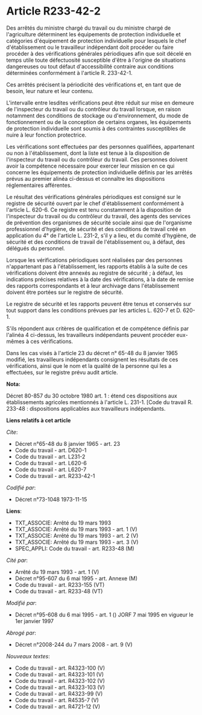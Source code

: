 # Article R233-42-2

Des arrêtés du ministre chargé du travail ou du ministre chargé de l'agriculture déterminent les équipements de protection
individuelle et catégories d'équipement de protection individuelle pour lesquels le chef d'établissement ou le travailleur
indépendant doit procéder ou faire procéder à des vérifications générales périodiques afin que soit décelé en temps utile
toute défectuosité susceptible d'être à l'origine de situations dangereuses ou tout défaut d'accessibilité contraire aux
conditions déterminées conformément à l'article R. 233-42-1.

Ces arrêtés précisent la périodicité des vérifications et, en tant que de besoin, leur nature et leur contenu.

L'intervalle entre lesdites vérifications peut être réduit sur mise en demeure de l'inspecteur du travail ou du contrôleur du
travail lorsque, en raison notamment des conditions de stockage ou d'environnement, du mode de fonctionnement ou de la
conception de certains organes, les équipements de protection individuelle sont soumis à des contraintes susceptibles de
nuire à leur fonction protectrice.

Les vérifications sont effectuées par des personnes qualifiées, appartenant ou non à l'établissement, dont la liste est tenue
à la disposition de l'inspecteur du travail ou du contrôleur du travail. Ces personnes doivent avoir la compétence nécessaire
pour exercer leur mission en ce qui concerne les équipements de protection individuelle définis par les arrêtés prévus au
premier alinéa ci-dessus et connaître les dispositions réglementaires afférentes.

Le résultat des vérifications générales périodiques est consigné sur le registre de sécurité ouvert par le chef
d'établissement conformément à l'article L. 620-6. Ce registre est tenu constamment à la disposition de l'inspecteur du
travail ou du contrôleur du travail, des agents des services de prévention des organismes de sécurité sociale ainsi que de
l'organisme professionnel d'hygiène, de sécurité et des conditions de travail créé en application du 4° de l'article L.
231-2, s'il y a lieu, et du comité d'hygiène, de sécurité et des conditions de travail de l'établissement ou, à défaut, des
délégués du personnel.

Lorsque les vérifications périodiques sont réalisées par des personnes n'appartenant pas à l'établissement, les rapports
établis à la suite de ces vérifications doivent être annexés au registre de sécurité ; à défaut, les indications précises
relatives à la date des vérifications, à la date de remise des rapports correspondants et à leur archivage dans
l'établissement doivent être portées sur le registre de sécurité.

Le registre de sécurité et les rapports peuvent être tenus et conservés sur tout support dans les conditions prévues par les
articles L. 620-7 et D. 620-1.

S'ils répondent aux critères de qualification et de compétence définis par l'alinéa 4 ci-dessus, les travailleurs
indépendants peuvent procéder eux-mêmes à ces vérifications.

Dans les cas visés à l'article 23 du décret n° 65-48 du 8 janvier 1965 modifié, les travailleurs indépendants consignent les
résultats de ces vérifications, ainsi que le nom et la qualité de la personne qui les a effectuées, sur le registre prévu
audit article.

**Nota:**

Décret 80-857 du 30 octobre 1980 art. 1 : étend ces dispositions aux établissements agricoles mentionnés à l'article L.
231-1. [Code du travail R. 233-48 : dispositions applicables aux travailleurs indépendants.

**Liens relatifs à cet article**

_Cite_:

  - Décret n°65-48 du 8 janvier 1965 - art. 23
  - Code du travail - art. D620-1
  - Code du travail - art. L231-2
  - Code du travail - art. L620-6
  - Code du travail - art. L620-7
  - Code du travail - art. R233-42-1

_Codifié par_:

  - Décret n°73-1048 1973-11-15

**Liens**:

  - TXT_ASSOCIE: Arrêté du 19 mars 1993
  - TXT_ASSOCIE: Arrêté du 19 mars 1993 - art. 1 (V)
  - TXT_ASSOCIE: Arrêté du 19 mars 1993 - art. 2 (V)
  - TXT_ASSOCIE: Arrêté du 19 mars 1993 - art. 3 (V)
  - SPEC_APPLI: Code du travail - art. R233-48 (M)

_Cité par_:

  - Arrêté du 19 mars 1993 - art. 1 (V)
  - Décret n°95-607 du 6 mai 1995 - art. Annexe (M)
  - Code du travail - art. R233-155 (VT)
  - Code du travail - art. R233-48 (VT)

_Modifié par_:

  - Décret n°95-608 du 6 mai 1995 - art. 1 () JORF 7 mai 1995 en vigueur le 1er janvier 1997

_Abrogé par_:

  - Décret n°2008-244 du 7 mars 2008 - art. 9 (V)

_Nouveaux textes_:

  - Code du travail - art. R4323-100 (V)
  - Code du travail - art. R4323-101 (V)
  - Code du travail - art. R4323-102 (V)
  - Code du travail - art. R4323-103 (V)
  - Code du travail - art. R4323-99 (V)
  - Code du travail - art. R4535-7 (V)
  - Code du travail - art. R4721-12 (V)

